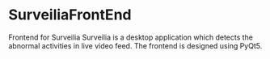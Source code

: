 # SurveiliaFrontEnd
Frontend for Surveilia
Surveilia is a desktop application which detects the abnormal activities in live video feed. The frontend is designed using PyQt5.


